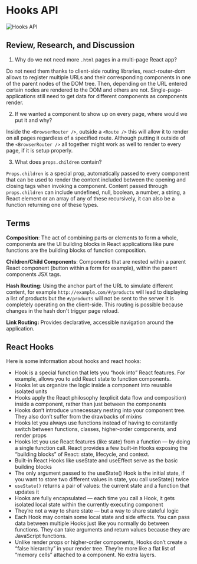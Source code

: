 # Hooks API

![Hooks API](https://miro.medium.com/max/1800/1*3d0jsQppieVP5XL6KGK6YA.png)

## Review, Research, and Discussion

1. Why do we not need more `.html` pages in a multi-page React app?

Do not need them thanks to client-side routing libraries, react-router-dom allows to register multiple URLs and their corresponding components in one of the parent nodes of the DOM tree. Then, depending on the URL entered certain nodes are rendered to the DOM and others are not. Single-page-applications still need to get data for different components as components render. 

2. If we wanted a component to show up on every page, where would we put it and why?

Inside the `<BrowserRouter />`, outside a `<Route />` this will allow it to render on all pages regardless of a specified route. Although putting it outside of the `<BrowserRouter />` all together might work as well to render to every page, if it is setup properly.

3. What does `props.children` contain?

`Props.children` is a special prop, automatically passed to every component that can be used to render the content included between the opening and closing tags when invoking a component. Content passed through `props.children` can include undefined, null, boolean, a number, a string, a React element or an array of any of these recursively, it can also be a function returning one of these types.

## Terms

**Composition**: The act of combining parts or elements to form a whole, components are the UI building blocks in React applications like pure functions are the building blocks of function composition.

**Children/Child Components**: Components that are nested within a parent React component (button within a form for example), within the parent components JSX tags.

**Hash Routing**: Using the anchor part of the URL to simulate different content, for example `http://example.com/#/products` will lead to displaying a list of products but the `#/products` will not be sent to the server it is completely operating on the client-side. This routing is possible because changes in the hash don't trigger page reload.

**Link Routing:** Provides declarative, accessible navigation around the application.

## React Hooks

Here is some information about hooks and react hooks:

- Hook is a special function that lets you “hook into” React features. For example, allows you to add React state to function components.
- Hooks let us organize the logic inside a component into reusable isolated units
- Hooks apply the React philosophy (explicit data flow and composition) inside a component, rather than just between the components
- Hooks don’t introduce unnecessary nesting into your component tree. They also don’t suffer from the drawbacks of mixins
- Hooks let you always use functions instead of having to constantly switch between functions, classes, higher-order components, and render props
- Hooks let you use React features (like state) from a function — by doing a single function call. React provides a few built-in Hooks exposing the “building blocks” of React: state, lifecycle, and context.
- Built-in React Hooks like useState and useEffect serve as the basic building blocks
- The only argument passed to the useState() Hook is the initial state, if you want to store two different values in state, you call useState() twice
- `useState()` returns a pair of values: the current state and a function that updates it
- Hooks are fully encapsulated — each time you call a Hook, it gets isolated local state within the currently executing component
- They’re not a way to share state — but a way to share stateful logic
- Each Hook may contain some local state and side effects. You can pass data between multiple Hooks just like you normally do between functions. They can take arguments and return values because they are JavaScript functions.
- Unlike render props or higher-order components, Hooks don’t create a “false hierarchy” in your render tree. They’re more like a flat list of “memory cells” attached to a component. No extra layers.
